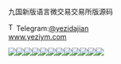 九国新版语言微交易交易所版源码<p dir="auto"><a target="_blank" rel="noopener noreferrer nofollow" href="https://camo.githubusercontent.com/d614d90677fbc2e34c7c62ebc68c82379d87a57c4beaf05af65fec7ba6b72e36/68747470733a2f2f63646e2d69636f6e732d706e672e666c617469636f6e2e636f6d2f3531322f323131312f323131313634362e706e67"><img src="https://camo.githubusercontent.com/d614d90677fbc2e34c7c62ebc68c82379d87a57c4beaf05af65fec7ba6b72e36/68747470733a2f2f63646e2d69636f6e732d706e672e666c617469636f6e2e636f6d2f3531322f323131312f323131313634362e706e67" alt="Telegram Icon" style="width: 16px; max-width: 100%;" data-canonical-src="https://cdn-icons-png.flaticon.com/512/2111/2111646.png"></a>Telegram:<a href="https://t.me/yezidajian" rel="nofollow">@yezidajian</a><br><a href="https://www.yeziym.com/">www.yeziym.com</a></p><img src="https://github.com/yeziym/jiuguoxinbanyuyan_3t/blob/main/weuLU.png"><img src="https://github.com/yeziym/jiuguoxinbanyuyan_3t/blob/main/EyZGE.png"><img src="https://github.com/yeziym/jiuguoxinbanyuyan_3t/blob/main/Ly0d7.png"><img src="https://github.com/yeziym/jiuguoxinbanyuyan_3t/blob/main/B2OuC.png"><img src="https://github.com/yeziym/jiuguoxinbanyuyan_3t/blob/main/6P6AB.png"><img src="https://github.com/yeziym/jiuguoxinbanyuyan_3t/blob/main/6arZc.png"><img src="https://github.com/yeziym/jiuguoxinbanyuyan_3t/blob/main/jscTk.png"><img src="https://github.com/yeziym/jiuguoxinbanyuyan_3t/blob/main/PQAsC.png"><img src="https://github.com/yeziym/jiuguoxinbanyuyan_3t/blob/main/uDr7p.png"><img src="https://github.com/yeziym/jiuguoxinbanyuyan_3t/blob/main/YtTBB.png"><img src="https://github.com/yeziym/jiuguoxinbanyuyan_3t/blob/main/rJXRR.png"><img src="https://github.com/yeziym/jiuguoxinbanyuyan_3t/blob/main/NWODV.png">